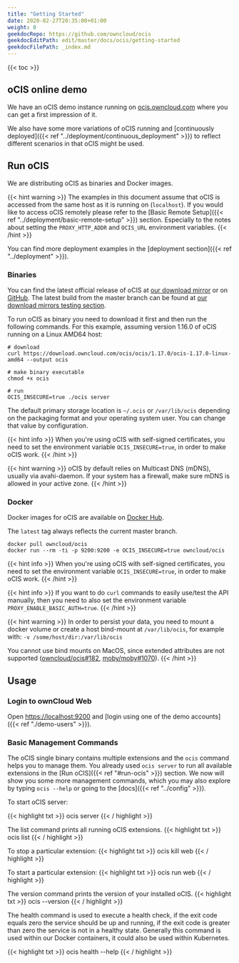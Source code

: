 ```yaml
---
title: "Getting Started"
date: 2020-02-27T20:35:00+01:00
weight: 0
geekdocRepo: https://github.com/owncloud/ocis
geekdocEditPath: edit/master/docs/ocis/getting-started
geekdocFilePath: _index.md
---
```


{{< toc >}}

## oCIS online demo

We have an oCIS demo instance running on [ocis.owncloud.com](https://ocis.owncloud.com) where you can get a first impression of it.

We also have some more variations of oCIS running and [continuously deployed]({{< ref "../deployment/continuous_deployment" >}}) to reflect different scenarios in that oCIS might be used.

## Run oCIS

We are distributing oCIS as binaries and Docker images.

{{< hint warning >}}
The examples in this document assume that oCIS is accessed from the same host as it is running on (`localhost`). If you would like
to access oCIS remotely please refer to the [Basic Remote Setup]({{< ref "../deployment/basic-remote-setup" >}}) section. Especially
to the notes about setting the `PROXY_HTTP_ADDR` and `OCIS_URL` environment variables.
{{< /hint >}}

You can find more deployment examples in the [deployment section]({{< ref "../deployment" >}}).

### Binaries

You can find the latest official release of oCIS at [our download mirror](https://download.owncloud.com/ocis/ocis/) or on [GitHub](https://github.com/owncloud/ocis/releases).
The latest build from the master branch can be found at [our download mirrors testing section](https://download.owncloud.com/ocis/ocis/testing/).

To run oCIS as binary you need to download it first and then run the following commands.
For this example, assuming version 1.16.0 of oCIS running on a Linux AMD64 host:

```console
# download
curl https://download.owncloud.com/ocis/ocis/1.17.0/ocis-1.17.0-linux-amd64 --output ocis

# make binary executable
chmod +x ocis

# run
OCIS_INSECURE=true ./ocis server
```

The default primary storage location is `~/.ocis` or `/var/lib/ocis` depending on the packaging format and your operating system user. You can change that value by configuration.

{{< hint info >}}
When you're using oCIS with self-signed certificates, you need to set the environment variable `OCIS_INSECURE=true`, in order to make oCIS work.
{{< /hint >}}

{{< hint warning >}}
oCIS by default relies on Multicast DNS (mDNS), usually via avahi-daemon. If your system has a firewall, make sure mDNS is allowed in your active zone.
{{< /hint >}}

### Docker

Docker images for oCIS are available on [Docker Hub](https://hub.docker.com/r/owncloud/ocis).

The `latest` tag always reflects the current master branch.

```console
docker pull owncloud/ocis
docker run --rm -ti -p 9200:9200 -e OCIS_INSECURE=true owncloud/ocis
```

{{< hint info >}}
When you're using oCIS with self-signed certificates, you need to set the environment variable `OCIS_INSECURE=true`, in order to make oCIS work.
{{< /hint >}}

{{< hint info >}}
If you want to do `curl` commands to easily use/test the API manually, then you need to also set the environment variable `PROXY_ENABLE_BASIC_AUTH=true`.
{{< /hint >}}

{{< hint warning >}}
In order to persist your data, you need to mount a docker volume or create a host bind-mount at `/var/lib/ocis`, for example with: `-v /some/host/dir:/var/lib/ocis`

You cannot use bind mounts on MacOS, since extended attributes are not supported ([owncloud/ocis#182](https://github.com/owncloud/ocis/issues/182), [moby/moby#1070](https://github.com/moby/moby/issues/1070)).
{{< /hint >}}

## Usage

### Login to ownCloud Web

Open [https://localhost:9200](https://localhost:9200) and [login using one of the demo accounts]({{< ref "./demo-users" >}}).

### Basic Management Commands

The oCIS single binary contains multiple extensions and the `ocis` command helps you to manage them. You already used `ocis server` to run all available extensions in the [Run oCIS]({{< ref "#run-ocis" >}}) section. We now will show you some more management commands, which you may also explore by typing `ocis --help` or going to the [docs]({{< ref "../config" >}}).

To start oCIS server:

{{< highlight txt >}}
ocis server
{{< / highlight >}}

The list command prints all running oCIS extensions.
{{< highlight txt >}}
ocis list
{{< / highlight >}}

To stop a particular extension:
{{< highlight txt >}}
ocis kill web
{{< / highlight >}}

To start a particular extension:
{{< highlight txt >}}
ocis run web
{{< / highlight >}}

The version command prints the version of your installed oCIS.
{{< highlight txt >}}
ocis --version
{{< / highlight >}}

The health command is used to execute a health check, if the exit code equals zero the service should be up and running, if the exit code is greater than zero the service is not in a healthy state. Generally this command is used within our Docker containers, it could also be used within Kubernetes.

{{< highlight txt >}}
ocis health --help
{{< / highlight >}}
